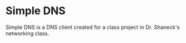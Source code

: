 # Simple DNS

Simple DNS is a DNS client created for a class project in Dr. Shaneck's networking class.
